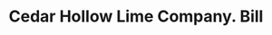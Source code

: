 ---
doi: 10.7916/D8RJ5WNJ
date_other: '1880'
date_other_textual: 1880-1889
form: printed ephemera
genre:
- Invoices
name:
- Cedar Hollow Lime Company
object_in_context_url: https://biggert.cul.columbia.edu/items/view/ave_biggert_01390
subject_hierarchical_geographic:
- Philadelphia, Pennsylvania, United States
subject_name:
- Cedar Hollow Lime Company
title: Cedar Hollow Lime Company. Bill
sort_title: Cedar Hollow Lime Company. Bill
call_number: ave_biggert_01390
coordinates:
- 40.00944444444445,-75.13333333333334
pid: ave_biggert_01390
identifiers: ave_biggert_01390
thumbnail: https://derivativo-1.library.columbia.edu/iiif/2/ldpd:344642/full/!256,256/0/native.jpg
permalink: /biggert/ave_biggert_01390/
layout: iiif-image-page
---
